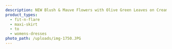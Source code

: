 ```yaml
---
description: NEW Blush & Mauve Flowers with Olive Green Leaves on Cream Background
product_types:
  - fit-n-flare
  - maxi-skirt
  - to
  - womens-dresses
photo_path: /uploads/img-1750.JPG
---
```

